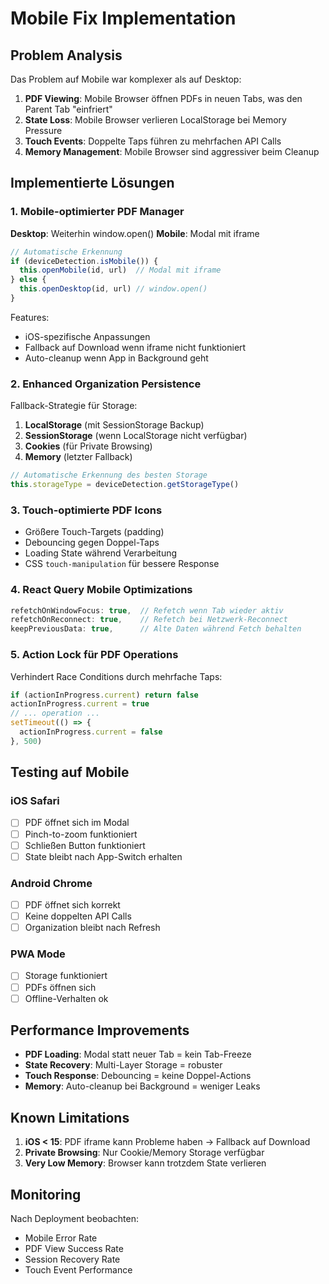 # Mobile Fix Implementation

## Problem Analysis

Das Problem auf Mobile war komplexer als auf Desktop:

1. **PDF Viewing**: Mobile Browser öffnen PDFs in neuen Tabs, was den Parent Tab "einfriert"
2. **State Loss**: Mobile Browser verlieren LocalStorage bei Memory Pressure
3. **Touch Events**: Doppelte Taps führen zu mehrfachen API Calls
4. **Memory Management**: Mobile Browser sind aggressiver beim Cleanup

## Implementierte Lösungen

### 1. Mobile-optimierter PDF Manager

**Desktop**: Weiterhin window.open()
**Mobile**: Modal mit iframe

```typescript
// Automatische Erkennung
if (deviceDetection.isMobile()) {
  this.openMobile(id, url)  // Modal mit iframe
} else {
  this.openDesktop(id, url) // window.open()
}
```

Features:
- iOS-spezifische Anpassungen
- Fallback auf Download wenn iframe nicht funktioniert
- Auto-cleanup wenn App in Background geht

### 2. Enhanced Organization Persistence

Fallback-Strategie für Storage:
1. **LocalStorage** (mit SessionStorage Backup)
2. **SessionStorage** (wenn LocalStorage nicht verfügbar)
3. **Cookies** (für Private Browsing)
4. **Memory** (letzter Fallback)

```typescript
// Automatische Erkennung des besten Storage
this.storageType = deviceDetection.getStorageType()
```

### 3. Touch-optimierte PDF Icons

- Größere Touch-Targets (padding)
- Debouncing gegen Doppel-Taps
- Loading State während Verarbeitung
- CSS `touch-manipulation` für bessere Response

### 4. React Query Mobile Optimizations

```typescript
refetchOnWindowFocus: true,  // Refetch wenn Tab wieder aktiv
refetchOnReconnect: true,    // Refetch bei Netzwerk-Reconnect
keepPreviousData: true,      // Alte Daten während Fetch behalten
```

### 5. Action Lock für PDF Operations

Verhindert Race Conditions durch mehrfache Taps:
```typescript
if (actionInProgress.current) return false
actionInProgress.current = true
// ... operation ...
setTimeout(() => {
  actionInProgress.current = false
}, 500)
```

## Testing auf Mobile

### iOS Safari
- [ ] PDF öffnet sich im Modal
- [ ] Pinch-to-zoom funktioniert
- [ ] Schließen Button funktioniert
- [ ] State bleibt nach App-Switch erhalten

### Android Chrome
- [ ] PDF öffnet sich korrekt
- [ ] Keine doppelten API Calls
- [ ] Organization bleibt nach Refresh

### PWA Mode
- [ ] Storage funktioniert
- [ ] PDFs öffnen sich
- [ ] Offline-Verhalten ok

## Performance Improvements

- **PDF Loading**: Modal statt neuer Tab = kein Tab-Freeze
- **State Recovery**: Multi-Layer Storage = robuster
- **Touch Response**: Debouncing = keine Doppel-Actions
- **Memory**: Auto-cleanup bei Background = weniger Leaks

## Known Limitations

1. **iOS < 15**: PDF iframe kann Probleme haben → Fallback auf Download
2. **Private Browsing**: Nur Cookie/Memory Storage verfügbar
3. **Very Low Memory**: Browser kann trotzdem State verlieren

## Monitoring

Nach Deployment beobachten:
- Mobile Error Rate
- PDF View Success Rate
- Session Recovery Rate
- Touch Event Performance
